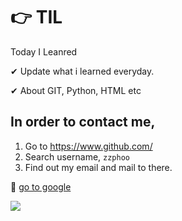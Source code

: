# 👉 TIL

 Today I Leanred

✔ Update what i learned everyday.

✔ About GIT, Python, HTML etc

## In order to contact me,

1. Go to https://www.github.com/
2. Search username, `zzphoo`
3. Find out my email and mail to there.

📌 [go to google](https://:www.google.com/)

![](https://avatars.githubusercontent.com/u/77820250?s=460&v=4)
